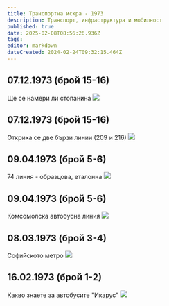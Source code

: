 ```yaml
---
title: Транспортна искра - 1973
description: Транспорт, инфраструктура и мобилност
published: true
date: 2025-02-08T08:56:26.936Z
tags: 
editor: markdown
dateCreated: 2024-02-24T09:32:15.464Z
---
```


## 07.12.1973 (брой 15-16)
Ще се намери ли стопанина
<img src="http://77.85.25.192:1518/trinmo/literature/vestnik-transportna-iskra/1973/1973.12.07-br15-16-2.jpg">

## 07.12.1973 (брой 15-16)
Откриха се две бързи линии (209 и 216)
<img src="http://77.85.25.192:1518/trinmo/literature/vestnik-transportna-iskra/1973/1973.12.07-br15-16-1.jpg">

## 09.04.1973 (брой 5-6)
74 линия - образцова, еталонна
<img src="http://77.85.25.192:1518/trinmo/literature/vestnik-transportna-iskra/1973/1973.04.09-br5-6-2.jpg">

## 09.04.1973 (брой 5-6)
Комсомолска автобусна линия
<img src="http://77.85.25.192:1518/trinmo/literature/vestnik-transportna-iskra/1973/1973.04.09-br5-6-1.jpg">

## 08.03.1973 (брой 3-4)
Софийското метро
<img src="http://77.85.25.192:1518/trinmo/literature/vestnik-transportna-iskra/1973/1973.03.08-br3-4.jpg">

## 16.02.1973 (брой 1-2)
Какво знаете за автобусите "Икарус"
<img src="http://77.85.25.192:1518/trinmo/literature/vestnik-transportna-iskra/1973/1973.02.16-br1-2.jpg">


